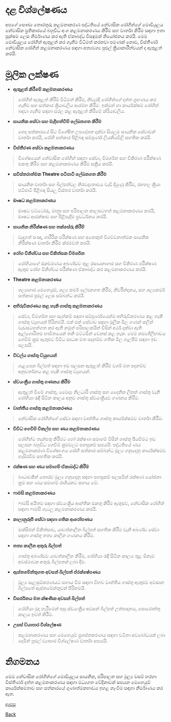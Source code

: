 # දළ විශ්ලේෂණය
අපගේ සෞඛ්‍ය තොරතුරු කළමනාකරණ පද්ධතියේ නේවාසික රෝගීන්ගේ මොඩියුලය නේවාසික ප්‍රතිකාරයේ බහුවිධ අංශ කළමනාකරණය කිරීම සහ වාර්තා කිරීම සඳහා ඉතා සූක්ෂම ලෙස නිර්මාණය කර ඇති ඒකාබද්ධ විසඳුමක් නියෝජනය කරයි. මෙම මොඩියුලය රෝගීන් ඇතුළත් කර ගැනීම විධිමත් කරනවා පමණක් නොව, විස්තීර්ණ නේවාසික රෝගීන් කළමනාකරණය සඳහා අත්‍යවශ්‍ය පුළුල් ක්‍රියාකාරීත්වයන් ද ඇතුළත් කරයි.

# මූලික ලක්ෂණ
* **ඇතුළත් කිරීමේ කළමනාකරණය**
> රෝගීන් ඇතුළත් කිරීම් විධිමත් කිරීම, නිවැරදි රෝගීන්ගේ දත්ත ග්‍රහණය කර ගැනීම සහ සත්කාර ක්‍රියාවලිය ආරම්භ කිරීම. ඉක්මන් හා කාර්යක්ෂම රෝගීන් බඳවා ගැනීම සඳහා සරල කළ ඇතුළත් කිරීමේ ක්රියාවලිය.

* **සායනික සේවා සහ මැදිහත්වීම් ලේඛනගත කිරීම**
> හෙද සත්කාරයේ සිට විශේෂිත උපදේශන දක්වා සියලුම සායනික සේවාවන් වාර්තා කරයි, රෝගී සත්කාර පිළිබඳ සම්පූර්ණ ලියකියවිලි සහතික කරයි.

* **විස්තීරණ සේවා කළමනාකරණය**
> විශේෂයෙන් නේවාසික රෝගීන් සඳහා සේවා, විමර්ශන සහ විකිරණ පරීක්ෂණ එකතු කිරීම සහ කළමනාකරණය කිරීම සක්‍රීය කරයි.

* **සවිස්තරාත්මක Theatre පටිපාටි ලේඛනගත කිරීම**
> සායනික වාර්තා සහ බිල්පත්වල නිරවද්‍යතාවය වැඩි දියුණු කිරීම, රඟහල ක්‍රියා පටිපාටි පිළිබඳ සියලු විස්තර වාර්තා කරයි.

* **ඖෂධ කළමනාකරණය**
> ඖෂධ වට්ටෝරු, මාත්‍රා සහ පරිපාලන කාලසටහන් කළමනාකරණය කරයි, ඖෂධ ආරක්ෂාව සහ පිළිපැදීම ප්‍රවර්ධනය කරයි.

* **සායනික නිරීක්ෂණ සහ තක්සේරු කිරීම්**
> වැදගත් සංඥා, ශාරීරික පරීක්ෂණ සහ අනෙකුත් විවේචනාත්මක සායනික නිරීක්ෂණ වාර්තා කිරීම ක්රමවත් කරයි.

* **රෝග විනිශ්චය සහ චිකිත්සක විමර්ශන**
> රෝගියාගේ රැකවරණය අඛණ්ඩව තුළ රසායනාගාර සහ විකිරණ පරීක්ෂණ ඇතුළු රෝග විනිශ්චය පරීක්ෂණ ඒකාබද්ධ කර කළමනාකරණය කරයි.

* **Theatre කළමනාකරණය**
> ශල්‍යාගාර මෙහෙයුම්, ශල්‍ය කර්ම ලේඛනගත කිරීම, නිර්වින්දනය, සහ ශල්‍යකර්ම සත්කාර පුළුල් ලෙස සම්බන්ධ කරයි.

* **අභිරුචිකරණය කළ හැකි ගාස්තු කළමනාකරණය**
> සේවා, විමර්ශන සහ සැත්කම් සඳහා සම්පූර්ණයෙන්ම අභිරුචිකරණය කළ හැකි ගාස්තු ව්‍යුහයන් පිරිනමයි. එක් එක් සේවාව සඳහා මූලික මිල ගණන් කලින් වැඩසටහන්ගත කර ඇති නමුත් පරිපාලකයින් විසින් අර්ථ දක්වා ඇති ඇල්ගොරිතම භාවිතයෙන් තනි මට්ටමින් වෙනස් කළ හැක. මෙම නම්‍යශීලීභාවය ගෙවීම් ක්‍රම ඇතුළුව විවිධ සාධක මත පදනම්ව ගතික මිල ගැලපීම් සඳහා ඉඩ සලසයි.

* **විචල්ය ගාස්තු ව්යුහයන්**
> ගැළපෙන බිල්පත් සඳහා ඉඩ සලසන ඇතුළත් කිරීම් වර්ග මත පදනම්ව අනුවර්තනය කළ හැකි ගාස්තු ව්‍යුහයන්.

* **ස්වයංක්‍රීය ගාස්තු ගණනය කිරීම**
> ඇතුළත් වීමේ ගාස්තු, වෛද්‍ය නිලධාරි ගාස්තු සහ දෛනික ලිනන් ගාස්තු වැනි රෝගියා රැඳී සිටින කාලය අනුව ගාස්තු ස්වයංක්‍රීයව ගණනය කිරීම.

* **වෘත්තීය ගාස්තු කළමනාකරණය**
> නේවාසික රෝගීන්ගේ සේවා සඳහා වෘත්තීය ගාස්තු කාර්යක්ෂමව වාර්තා කිරීම.

* **විවිධ ගෙවීම් විකල්ප සහ ණය කළමනාකරණය**
> රෝගීන්ට තැන්පතු කිරීමට හෝ රක්ෂණ සමාගම් විසින් ගාස්තු පියවීමට ඉඩ සලසන බහුවිධ ගෙවීම් ක්‍රමවලට පහසුකම් සපයයි. පද්ධතියේ ණය කළමනාකරණ විශේෂාංගය රෝගී සත්කාර සම්බන්ධ මූල්‍ය ගනුදෙනු කාර්යක්ෂමව හැසිරවීම සහතික කරයි.

* **රක්ෂණ සහ ණය සමාගම් ඒකාබද්ධ කිරීම**
> බාධාවකින් තොරව මූල්‍ය ගනුදෙනු සඳහා පහසුකම් සලසමින් රක්ෂණ යෝජනා ක්‍රම සහ ණය සමාගම් රාශියකට සහාය වේ.

* **ෆාමසි කළමනාකරණය**
> ෆාමසි අයිතම සඳහා ස්වයංක්‍රීය ආන්තික එකතු කිරීම ඇතුළුව, නේවාසික රෝගීන් සඳහා ෆාමසි ගැටලු කළමනාකරණය කරයි.

* **කාලානුරූපී සේවා සඳහා ගතික ආරෝපණය**
> ඔක්සිජන් චිකිත්සාව, යාවත්කාලීන බිල්පත් සහතික කිරීම වැනි අඛණ්ඩ සේවා සඳහා ගාස්තු තත්‍ය කාලීන ගණනය කිරීම.

* **තත්‍ය කාලීන අතුරු බිල්පත්**
> ගාස්තු අඛණ්ඩව යාවත්කාලීන කිරීම, රෝගියා රැඳී සිටින කාලය තුළ ඕනෑම අවස්ථාවක අතුරු බිල්පතක් ලබා දීම.

* **ඇස්තමේන්තුගත අවසන් බිල්පත් ප්රක්ෂේපණය**
> මූල්‍ය සැලසුම්කරණයට සහාය වීම සඳහා විභව වෘත්තීය ගාස්තු ඇතුළුව අවසාන බිල්පතේ ඇස්තමේන්තුවක් පිරිනමයි.

* **විසර්ජනය මත ක්ෂණික අවසන් බිල්පත්**
> රෝගියා මුදා හැරීමෙන් පසු ස්වයංක්‍රීය අවසන් බිල්පත් උත්පාදනය, පොරොත්තු කාලය ඉවත් කිරීම.

* **උසස් ව්යාපාර විශ්ලේෂණ**
> කළමනාකරණය සහ මෙහෙයුම් ප්‍රශස්තකරණය සඳහා වටිනා අවබෝධයක් ලබා දෙමින් පුළුල් ව්‍යාපාර විශ්ලේෂණ වාර්තා සපයයි.

# නිගමනය
මෙම නේවාසික රෝගීන්ගේ මොඩියුලය සායනික, පරිපාලන සහ මූල්‍ය වසම් හරහා විස්තීර්ණ දත්ත කළමනාකරණය සඳහා මධ්‍යගත වේදිකාවක් සපයන මෙහෙයුම් කාර්යක්ෂමතාව සහ සත්කාරයේ ගුණාත්මකභාවය ඉහළ නැංවීම සඳහා නිර්මාණය කර ඇත.


[ආපසු](https://github.com/hmislk/hmis/wiki/%E0%B6%85%E0%B6%B7%E0%B7%8A%E2%80%8D%E0%B6%BA%E0%B6%B1%E0%B7%8A%E0%B6%AD%E0%B6%BB-%E0%B6%BB%E0%B7%9D%E0%B6%9C%E0%B7%93-%E0%B7%83%E0%B6%AD%E0%B7%8A%E0%B6%9A%E0%B7%8F%E0%B6%BB---Theatre-%E0%B6%9A%E0%B7%85%E0%B6%B8%E0%B6%B1%E0%B7%8F%E0%B6%9A%E0%B6%BB%E0%B6%AB-%E0%B6%B8%E0%B7%9C%E0%B6%A9%E0%B7%92%E0%B6%BA%E0%B7%94%E0%B6%BD%E0%B6%BA)

[Back](https://github.com/hmislk/hmis/wiki)
